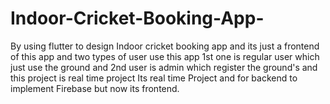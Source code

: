 # Indoor-Cricket-Booking-App-
By using flutter to design Indoor cricket booking app and its just a frontend of this app and two types of user use this app 1st one is regular user which just use the ground and 2nd user is admin which register the ground's and this project is real time project 
Its real time Project and for backend to implement Firebase but now its frontend.
